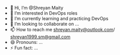 - 👋 Hi, I’m @Shreyan Maity
- 👀 I’m interested in DevOps roles
- 🌱 I’m currently learning and practicing DevOps
- 💞️ I’m looking to collaborate on ...
- 📫 How to reach me shreyan.maity@outlook.com/ shreyan1999.sm@gmail.com
- 😄 Pronouns: ...
- ⚡ Fun fact: ...

<!---
Shreyan-Maity/Shreyan-Maity is a ✨ special ✨ repository because its `README.md` (this file) appears on your GitHub profile.
You can click the Preview link to take a look at your changes.
--->
